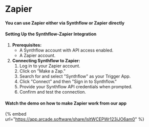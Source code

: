 # Zapier

#### You can use Zapier either via Synthflow or Zapier directly

#### **Setting Up the Synthflow-Zapier Integration**

1. **Prerequisites:**
   * A Synthflow account with API access enabled.
   * A Zapier account.
2. **Connecting Synthflow to Zapier:**
   1. Log in to your Zapier account.
   2. Click on "Make a Zap."
   3. Search for and select "Synthflow" as your Trigger App.
   4. Click "Connect" and then "Sign in to Synthflow."
   5. Provide your Synthflow API credentials when prompted.
   6. Confirm and test the connection.

#### **Watch the demo on how to make Zapier work from our app**

{% embed url="https://app.arcade.software/share/lsltWCEPWr123iJO6am0" %}
